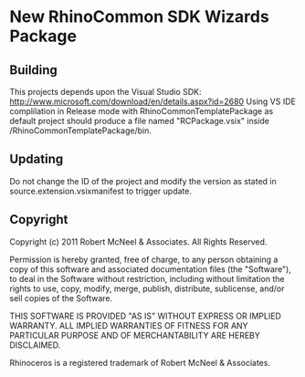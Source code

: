 New RhinoCommon SDK Wizards Package
===================================

Building
--------
This projects depends upon the Visual Studio SDK: http://www.microsoft.com/download/en/details.aspx?id=2680
Using VS IDE complilation in Release mode with RhinoCommonTemplatePackage as default project should produce a file named "RCPackage.vsix" inside /RhinoCommonTemplatePackage/bin.

Updating
--------
Do not change the ID of the project and modify the version as stated in 
source.extension.vsixmanifest to trigger update.

Copyright
---------
Copyright (c) 2011 Robert McNeel & Associates. All Rights Reserved.

Permission is hereby granted, free of charge, to any person obtaining a copy of
this software and associated documentation files (the "Software"), to deal in
the Software without restriction, including without limitation the rights to use,
copy, modify, merge, publish, distribute, sublicense, and/or sell copies of the
Software.

THIS SOFTWARE IS PROVIDED "AS IS" WITHOUT EXPRESS OR IMPLIED WARRANTY. ALL IMPLIED
WARRANTIES OF FITNESS FOR ANY PARTICULAR PURPOSE AND OF MERCHANTABILITY ARE HEREBY
DISCLAIMED.

Rhinoceros is a registered trademark of Robert McNeel & Associates.

